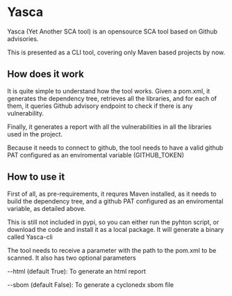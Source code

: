 # Yasca

Yasca (Yet Another SCA tool) is an opensource SCA tool based on Github advisories.

This is presented as a CLI tool, covering only Maven based projects by now.

## How does it work

It is quite simple to understand how the tool works. Given a pom.xml, it generates the dependency tree, retrieves all
the libraries, and for each of them, it queries Github advisory endpoint to check if there is any vulnerability.

Finally, it generates a report with all the vulnerabilities in all the libraries used in the project.

Because it needs to connect to github, the tool needs to have a valid github PAT configured as an enviromental
variable (GITHUB_TOKEN)

## How to use it

First of all, as pre-requirements, it requres Maven installed, as it needs to build the dependency tree, and a github
PAT configured as an enviromental variable, as detailed above.

This is still not included in pypi, so you can either run the pyhton script, or download the code and install it as a
local package. It will generate a binary called Yasca-cli

The tool needs to receive a parameter with the path to the pom.xml to be scanned. It also has two optional parameters

--html (default True): To generate an html report

--sbom (default False): To generate a cyclonedx sbom file 

